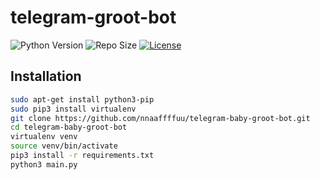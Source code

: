 # telegram-groot-bot
![Python Version](https://img.shields.io/badge/Python-v3.8-blue)
![Repo Size](https://img.shields.io/github/repo-size/nnaaffffuu/telegram-baby-groot-bot)
[![License](https://img.shields.io/github/license/nnaaffffuu/telegram-baby-groot-bot)](LICENSE)
## Installation
```bash
sudo apt-get install python3-pip
sudo pip3 install virtualenv
git clone https://github.com/nnaaffffuu/telegram-baby-groot-bot.git
cd telegram-baby-groot-bot
virtualenv venv
source venv/bin/activate
pip3 install -r requirements.txt
python3 main.py
```
